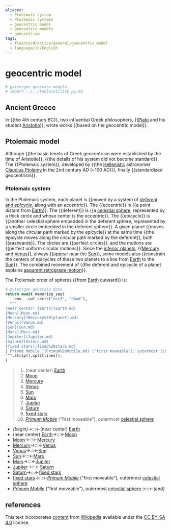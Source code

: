```yaml
---
aliases:
  - Ptolemaic system
  - Ptolemaic systems
  - geocentric model
  - geocentric models
  - geocentrism
tags:
  - flashcard/active/general/geocentric_model
  - language/in/English
---
```


# geocentric model

```Python
# pytextgen generate module
# import ../../tools/utility.py.md
```

## Ancient Greece

In {{the 4th century BC}}, two influential Greek philosophers, {{[Plato](Plato.md) and his student [Aristotle](Aristotle.md)}}, wrote works {{based on the geocentric model}}. <!--SR:!2024-11-11,77,260!2024-10-14,79,340!2024-10-09,74,340-->

## Ptolemaic model

Although {{the basic tenets of Greek geocentrism were established by the time of Aristotle}}, {{the details of his system did not become standard}}. The {{Ptolemaic system}}, developed by {{the [Hellenistic](Hellenization.md) astronomer [Claudius Ptolemy](Ptolemy.md) in the 2nd century AD (~100 AD)}}, finally {{standardized geocentrism}}. <!--SR:!2024-12-07,109,290!2024-09-18,64,310!2025-01-29,151,310!2024-09-27,50,230!2024-09-15,61,310-->

### Ptolemaic system

In the Ptolemaic system, each planet is {{moved by a system of [_deferent_ and _epicycle_](deferent%20and%20epicycle.md), along with an _eccentric_}}. The {{eccentric}} is {{a point distant from [Earth](Earth.md)}}. The {{deferent}} is {{a [celestial sphere](celestial%20sphere.md), represented by a thick circle and whose center is the eccentric}}. The {{epicycle}} is {{another celestial sphere embedded in the deferent sphere, represented by a smaller circle embedded in the deferent sphere}}. A given planet {{moves along the circular path marked by the epicycle}} at the same time {{the epicycle moves along the circular path marked by the deferent}}, both {{eastwards}}. The circles are {{perfect circles}}, and the motions are {{perfect uniform circular motions}}. Since the [inferior planets](inferior%20and%20superior%20planets.md), {{[Mercury](Mercury%20(planet).md) and [Venus](Venus.md)}}, always {{appear near the [Sun](Sun.md)}}, some models also {{constrain the centers of epicycles of these two planets to a line from [Earth](Earth.md) to the [Sun](Sun.md)}}. The combined movement of {{the deferent and epicycle of a planet explains [apparent retrograde motion](apparent%20retrograde%20motion.md)}}. <!--SR:!2025-02-10,168,310!2025-05-05,238,330!2024-09-17,63,310!2025-02-02,154,310!2025-02-06,157,310!2024-09-16,62,310!2024-10-11,69,270!2025-03-08,179,310!2024-12-21,117,290!2025-01-08,132,290!2024-10-09,65,350!2024-10-22,77,350!2024-09-26,54,330!2024-10-04,64,330!2024-09-29,59,330!2024-09-27,57,330-->

The Ptolemaic order of spheres {{from [Earth](Earth.md) outward}} is: <!--SR:!2025-05-04,239,330-->

```Python
# pytextgen generate data
return await memorize_seq(
  __env__.cwf_sects("eec3", "dbad"),
  """
(near center) [Earth](Earth.md)
[Moon](Moon.md)
[Mercury](Mercury%20(planet).md)
[Venus](Venus.md)
[Sun](Sun.md)
[Mars](Mars.md)
[Jupiter](Jupiter.md)
[Saturn](Saturn.md)
[fixed stars](fixed%20stars.md)
[_Primum Mobile_](Primum%20Mobile.md) ("first moveable"), outermost [celestial sphere](celestial%20sphere.md)
""".strip().splitlines(),
)
```

<!--pytextgen generate section="eec3"--><!-- The following content is generated at 2024-06-25T18:12:43.010279+08:00. Any edits will be overridden! -->

> 1. (near center) [Earth](Earth.md)
> 2. [Moon](Moon.md)
> 3. [Mercury](Mercury%20(planet).md)
> 4. [Venus](Venus.md)
> 5. [Sun](Sun.md)
> 6. [Mars](Mars.md)
> 7. [Jupiter](Jupiter.md)
> 8. [Saturn](Saturn.md)
> 9. [fixed stars](fixed%20stars.md)
> 10. [_Primum Mobile_](Primum%20Mobile.md) ("first moveable"), outermost [celestial sphere](celestial%20sphere.md)

<!--/pytextgen-->

<!--pytextgen generate section="dbad"--><!-- The following content is generated at 2024-06-25T18:12:42.998219+08:00. Any edits will be overridden! -->

- _(begin)_→:::←(near center) [Earth](Earth.md) <!--SR:!2025-05-01,234,330!2024-09-22,68,310-->
- (near center) [Earth](Earth.md)→:::←[Moon](Moon.md) <!--SR:!2025-04-14,222,330!2024-09-28,72,310-->
- [Moon](Moon.md)→:::←[Mercury](Mercury%20(planet).md) <!--SR:!2025-02-19,176,310!2024-09-13,60,310-->
- [Mercury](Mercury%20(planet).md)→:::←[Venus](Venus.md) <!--SR:!2025-05-10,243,330!2024-09-29,73,310-->
- [Venus](Venus.md)→:::←[Sun](Sun.md) <!--SR:!2024-09-25,57,250!2024-09-24,68,310-->
- [Sun](Sun.md)→:::←[Mars](Mars.md) <!--SR:!2025-03-04,175,310!2024-09-14,61,310-->
- [Mars](Mars.md)→:::←[Jupiter](Jupiter.md) <!--SR:!2024-12-29,127,290!2024-09-23,67,310-->
- [Jupiter](Jupiter.md)→:::←[Saturn](Saturn.md) <!--SR:!2025-01-01,140,310!2025-03-06,188,310-->
- [Saturn](Saturn.md)→:::←[fixed stars](fixed%20stars.md) <!--SR:!2025-05-06,239,330!2024-09-27,71,310-->
- [fixed stars](fixed%20stars.md)→:::←[_Primum Mobile_](Primum%20Mobile.md) ("first moveable"), outermost [celestial sphere](celestial%20sphere.md) <!--SR:!2024-09-14,60,310!2024-09-22,66,310-->
- [_Primum Mobile_](Primum%20Mobile.md) ("first moveable"), outermost [celestial sphere](celestial%20sphere.md)→:::←_(end)_ <!--SR:!2025-05-09,242,330!2024-11-26,101,290-->

<!--/pytextgen-->

## references

This text incorporates [content](https://en.wikipedia.org/wiki/geocentric_model) from [Wikipedia](Wikipedia.md) available under the [CC BY-SA 4.0](https://creativecommons.org/licenses/by-sa/4.0/) license.
